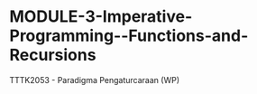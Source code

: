 # MODULE-3-Imperative-Programming--Functions-and-Recursions
TTTK2053 - Paradigma Pengaturcaraan (WP)
